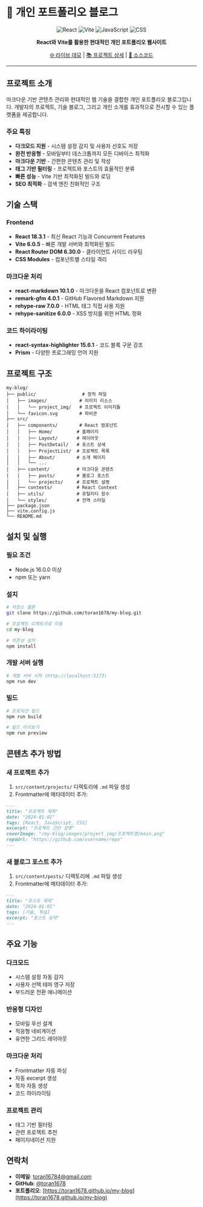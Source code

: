 # 🌟 개인 포트폴리오 블로그

<div align="center">

![React](https://img.shields.io/badge/React-18.3.1-61DAFB?style=for-the-badge&logo=react&logoColor=white)
![Vite](https://img.shields.io/badge/Vite-6.0.5-646CFF?style=for-the-badge&logo=vite&logoColor=white)
![JavaScript](https://img.shields.io/badge/JavaScript-ES6+-F7DF1E?style=for-the-badge&logo=javascript&logoColor=black)
![CSS](https://img.shields.io/badge/CSS-Modules-1572B6?style=for-the-badge&logo=css3&logoColor=white)

**React와 Vite를 활용한 현대적인 개인 포트폴리오 웹사이트**

[🌐 라이브 데모](https://toran1678.github.io/my-blog) | [📚 프로젝트 상세](https://toran1678.github.io/my-blog/projects/github-page) | [📁 소스코드](https://github.com/toran1678/my-blog)

</div>

---

## 프로젝트 소개

마크다운 기반 콘텐츠 관리와 현대적인 웹 기술을 결합한 개인 포트폴리오 블로그입니다. 개발자의 프로젝트, 기술 블로그, 그리고 개인 소개를 효과적으로 전시할 수 있는 플랫폼을 제공합니다.

### 주요 특징

- **다크모드 지원** - 시스템 설정 감지 및 사용자 선호도 저장
- **완전 반응형** - 모바일부터 데스크톱까지 모든 디바이스 최적화
- **마크다운 기반** - 간편한 콘텐츠 관리 및 작성
- **태그 기반 필터링** - 프로젝트와 포스트의 효율적인 분류
- **빠른 성능** - Vite 기반 최적화된 빌드와 로딩
- **SEO 최적화** - 검색 엔진 친화적인 구조

## 기술 스택

### Frontend
- **React 18.3.1** - 최신 React 기능과 Concurrent Features
- **Vite 6.0.5** - 빠른 개발 서버와 최적화된 빌드
- **React Router DOM 6.30.0** - 클라이언트 사이드 라우팅
- **CSS Modules** - 컴포넌트별 스타일 격리

### 마크다운 처리
- **react-markdown 10.1.0** - 마크다운을 React 컴포넌트로 변환
- **remark-gfm 4.0.1** - GitHub Flavored Markdown 지원
- **rehype-raw 7.0.0** - HTML 태그 직접 사용 지원
- **rehype-sanitize 6.0.0** - XSS 방지를 위한 HTML 정화

### 코드 하이라이팅
- **react-syntax-highlighter 15.6.1** - 코드 블록 구문 강조
- **Prism** - 다양한 프로그래밍 언어 지원

## 프로젝트 구조

```
my-blog/
├── public/                 # 정적 파일
│   ├── images/            # 이미지 리소스
│   │   └── project_img/   # 프로젝트 이미지들
│   └── favicon.svg        # 파비콘
├── src/
│   ├── components/        # React 컴포넌트
│   │   ├── Home/         # 홈페이지
│   │   ├── Layout/       # 레이아웃
│   │   ├── PostDetail/   # 포스트 상세
│   │   ├── ProjectList/  # 프로젝트 목록
│   │   ├── About/        # 소개 페이지
│   │   └── ...
│   ├── content/          # 마크다운 콘텐츠
│   │   ├── posts/        # 블로그 포스트
│   │   └── projects/     # 프로젝트 설명
│   ├── contexts/         # React Context
│   ├── utils/            # 유틸리티 함수
│   └── styles/           # 전역 스타일
├── package.json
├── vite.config.js
└── README.md
```

## 설치 및 실행

### 필요 조건
- Node.js 16.0.0 이상
- npm 또는 yarn

### 설치
```bash
# 저장소 클론
git clone https://github.com/toran1678/my-blog.git

# 프로젝트 디렉토리로 이동
cd my-blog

# 의존성 설치
npm install
```

### 개발 서버 실행
```bash
# 개발 서버 시작 (http://localhost:5173)
npm run dev
```

### 빌드
```bash
# 프로덕션 빌드
npm run build

# 빌드 미리보기
npm run preview
```

## 콘텐츠 추가 방법

### 새 프로젝트 추가
1. `src/content/projects/` 디렉토리에 `.md` 파일 생성
2. Frontmatter에 메타데이터 추가:
```markdown
---
title: "프로젝트 제목"
date: "2024-01-01"
tags: [React, JavaScript, CSS]
excerpt: "프로젝트 간단 설명"
coverImage: "/my-blog/images/project_img/프로젝트명/main.png"
repoUrl: "https://github.com/username/repo"
---
```

### 새 블로그 포스트 추가
1. `src/content/posts/` 디렉토리에 `.md` 파일 생성
2. Frontmatter에 메타데이터 추가:
```markdown
---
title: "포스트 제목"
date: "2024-01-01"
tags: [기술, 학습]
excerpt: "포스트 요약"
---
```

## 주요 기능

### 다크모드
- 시스템 설정 자동 감지
- 사용자 선택 테마 영구 저장
- 부드러운 전환 애니메이션

### 반응형 디자인
- 모바일 우선 설계
- 적응형 네비게이션
- 유연한 그리드 레이아웃

### 마크다운 처리
- Frontmatter 자동 파싱
- 자동 excerpt 생성
- 목차 자동 생성
- 코드 하이라이팅

### 프로젝트 관리
- 태그 기반 필터링
- 관련 프로젝트 추천
- 페이지네이션 지원

## 연락처

- **이메일**: toran16784@gmail.com
- **GitHub**: [@toran1678](https://github.com/toran1678)
- **포트폴리오**: [https://toran1678.github.io/my-blog](https://toran1678.github.io/my-blog)
